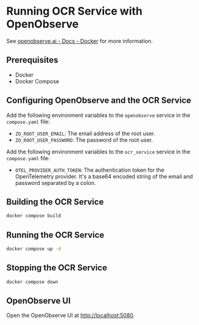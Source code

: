 # Running OCR Service with OpenObserve

See [openobserve.ai - Docs - Docker](https://openobserve.ai/docs/quickstart/#__tabbed_1_3) for more information.

## Prerequisites

-   Docker
-   Docker Compose

## Configuring OpenObserve and the OCR Service

Add the following environment variables to the `openobserve` service in the `compose.yaml` file:

-   `ZO_ROOT_USER_EMAIL`: The email address of the root user.
-   `ZO_ROOT_USER_PASSWORD`: The password of the root user.

Add the following environment variables to the `ocr_service` service in the `compose.yaml` file:

-   `OTEL_PROVIDER_AUTH_TOKEN`: The authentication token for the OpenTelemetry provider. It's a base64 encoded string of the email and password separated by a colon.

## Building the OCR Service

```bash
docker compose build
```

## Running the OCR Service

```bash
docker compose up -d
```

## Stopping the OCR Service

```bash
docker compose down
```

## OpenObserve UI

Open the OpenObserve UI at [http://localhost:5080](http://localhost:5080).
